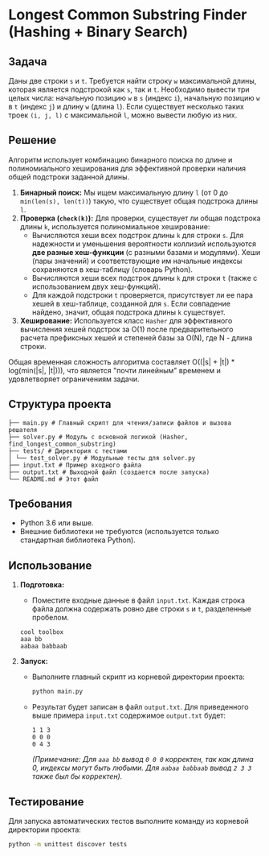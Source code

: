 # Longest Common Substring Finder (Hashing + Binary Search)

## Задача

Даны две строки `s` и `t`. Требуется найти строку `w` максимальной длины, которая является подстрокой как `s`, так и `t`. Необходимо вывести три целых числа: начальную позицию `w` в `s` (индекс `i`), начальную позицию `w` в `t` (индекс `j`) и длину `w` (длина `l`). Если существует несколько таких троек `(i, j, l)` с максимальной `l`, можно вывести любую из них.

## Решение

Алгоритм использует комбинацию бинарного поиска по длине и полиномиального хеширования для эффективной проверки наличия общей подстроки заданной длины.

1.  **Бинарный поиск:** Мы ищем максимальную длину `l` (от 0 до `min(len(s), len(t))`) такую, что существует общая подстрока длины `l`.
2.  **Проверка (`check(k)`):** Для проверки, существует ли общая подстрока длины `k`, используется полиномиальное хеширование:
    *   Вычисляются хеши всех подстрок длины `k` для строки `s`. Для надежности и уменьшения вероятности коллизий используются **две разные хеш-функции** (с разными базами и модулями). Хеши (пары значений) и соответствующие им начальные индексы сохраняются в хеш-таблицу (словарь Python).
    *   Вычисляются хеши всех подстрок длины `k` для строки `t` (также с использованием двух хеш-функций).
    *   Для каждой подстроки `t` проверяется, присутствует ли ее пара хешей в хеш-таблице, созданной для `s`. Если совпадение найдено, значит, общая подстрока длины `k` существует.
3.  **Хеширование:** Используется класс `Hasher` для эффективного вычисления хешей подстрок за O(1) после предварительного расчета префиксных хешей и степеней базы за O(N), где N - длина строки.

Общая временная сложность алгоритма составляет O((|s| + |t|) * log(min(|s|, |t|))), что является "почти линейным" временем и удовлетворяет ограничениям задачи.

## Структура проекта
~~~
├── main.py # Главный скрипт для чтения/записи файлов и вызова решателя
├── solver.py # Модуль с основной логикой (Hasher, find_longest_common_substring)
├── tests/ # Директория с тестами
│ └── test_solver.py # Модульные тесты для solver.py
├── input.txt # Пример входного файла
├── output.txt # Выходной файл (создается после запуска)
└── README.md # Этот файл
~~~
## Требования

*   Python 3.6 или выше.
*   Внешние библиотеки не требуются (используется только стандартная библиотека Python).

## Использование

1.  **Подготовка:**
    *   Поместите входные данные в файл `input.txt`. Каждая строка файла должна содержать ровно две строки `s` и `t`, разделенные пробелом.
    ```
    cool toolbox
    aaa bb
    aabaa babbaab
    ```

2.  **Запуск:**
    *   Выполните главный скрипт из корневой директории проекта:
        ```bash
        python main.py
        ```
    *   Результат будет записан в файл `output.txt`. Для приведенного выше примера `input.txt` содержимое `output.txt` будет:
        ```
        1 1 3
        0 0 0 
        0 4 3 
        ```
        *(Примечание: Для `aaa bb` вывод `0 0 0` корректен, так как длина 0, индексы могут быть любыми. Для `aabaa babbaab` вывод `2 3 3` также был бы корректен).*

## Тестирование

Для запуска автоматических тестов выполните команду из корневой директории проекта:

```bash
python -m unittest discover tests
